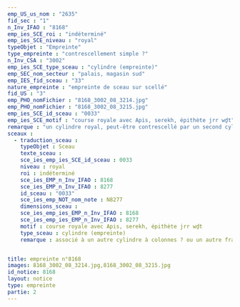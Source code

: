 ```yaml
---
emp_US_us_nom : "2635"
fid_sec : "1"
n_Inv_IFAO : "8168"
emp_ies_SCE_roi : "indéterminé"
emp_ies_SCE_niveau : "royal"
typeObjet : "Empreinte"
type_empreinte : "contrescellement simple ?"
n_Inv_CSA : "3002"
emp_ies_SCE_type_sceau : "cylindre (empreinte)"
emp_SEC_nom_secteur : "palais, magasin sud"
emp_IES_fid_sceau : "33"
nature_empreinte : "empreinte de sceau sur scellé"
fid_US : "3"
emp_PHO_nomFichier : "8168_3002_08_3214.jpg"
emp_PHO_nomFichier : "8168_3002_08_3215.jpg"
emp_ies_SCE_id_sceau : "0033"
emp_ies_SCE_motif : "course royale avec Apis, serekh, épithète jrr wḏt"
remarque : "un cylindre royal, peut-être contrescellé par un second cylindre "
sceaux :
  - traduction_sceau : 
    typeObjet : Sceau
    texte_sceau : 
    sce_ies_emp_ies_SCE_id_sceau : 0033
    niveau : royal
    roi : indéterminé
    sce_ies_EMP_n_Inv_IFAO : 8168
    sce_ies_EMP_n_Inv_IFAO : 8277
    id_sceau : "0033"
    sce_ies_emp_NOT_nom_note : N8277
    dimensions_sceau : 
    sce_ies_emp_ies_EMP_n_Inv_IFAO : 8168
    sce_ies_emp_ies_EMP_n_Inv_IFAO : 8277
    motif : course royale avec Apis, serekh, épithète jrr wḏt
    type_sceau : cylindre (empreinte)
    remarque : associé à un autre cylindre à colonnes ? ou un autre fragment du même ?


title: empreinte n°8168
images: 8168_3002_08_3214.jpg,8168_3002_08_3215.jpg
id_notice: 8168
layout: notice
type: empreinte
partie: 2
---
```

